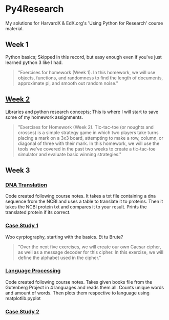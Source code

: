 # Py4Research
My solutions for HarvardX &amp; EdX.org's 'Using Python for Research' course material.

## Week 1
Python basics; Skipped in this record, but easy enough even if you've just learned python 3 like I had.
>"Exercises for homework (Week 1). In this homework, we will use objects, functions, and randomness to find the length of documents, approximate pi, and smooth out random noise."

## [Week 2](./Week2.py)
Libraries and python research concepts; This is where I will start to save some of my homework assignments.
>"Exercises for Homework (Week 2). Tic-tac-toe (or noughts and crosses) is a simple strategy game in which two players take turns placing a mark on a 3x3 board, attempting to make a row, column, or diagonal of three with their mark. In this homework, we will use the tools we've covered in the past two weeks to create a tic-tac-toe simulator and evaluate basic winning strategies."

## Week 3
### [DNA Translation](./dna_translation.py)
Code created following course notes. It takes a txt file containing a dna sequence from the NCBI and uses a table to translate it to proteins. Then it takes the NCBI protein txt and compares it to your result. Prints the translated protein if its correct.
### [Case Study 1](./case_study_1.py)
Woo cyrptography, starting with the basics. Et tu Brute?
>"Over the next five exercises, we will create our own Caesar cipher, as well as a message decoder for this cipher. In this exercise, we will define the alphabet used in the cipher."
### [Language Processing](./lang_proc_plot.py)
Code created following course notes. Takes given books file from the Gutenberg Project in 4 languages and reads them all. Counts unique words and amount of words. Then plots them respective to language using matplotlib.pyplot
### [Case Study 2](./case_study_2.py)
